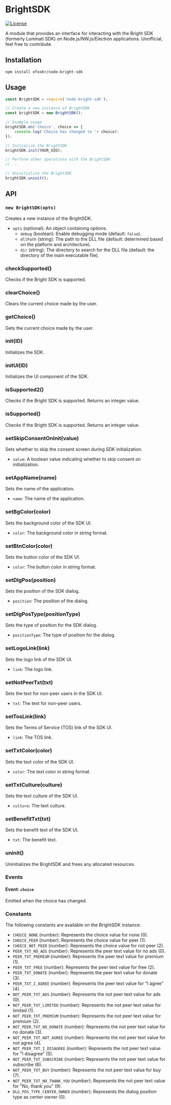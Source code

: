 # BrightSDK

[![License](https://img.shields.io/github/license/efoxbr/node-bright-sdk.svg)](https://opensource.org/licenses/LICENSE)

A module that provides an interface for interacting with the Bright SDK (formerly Luminati SDK) on Node.js/NW.js/Electron applications. Unofficial, feel free to contribute.


## Installation

```shell
npm install efoxbr/node-bright-sdk
```

## Usage

```javascript
const BrightSDK = require('node-bright-sdk');

// Create a new instance of BrightSDK
const brightSDK = new BrightSDK();

// Example usage
brightSDK.on('choice', choice => {
    console.log('Choice has changed to '+ choice);
});

// Initialize the BrightSDK
brightSDK.init(YOUR_UID);

// Perform other operations with the BrightSDK
// ...

// Uninitialize the BrightSDK
brightSDK.uninit();
```

## API

### `new BrightSDK(opts)`

Creates a new instance of the BrightSDK.

- `opts` (optional): An object containing options.
  - `debug` (boolean): Enable debugging mode (default: `false`).
  - `dllPath` (string): The path to the DLL file (default: determined based on the platform and architecture).
  - `dir` (string): The directory to search for the DLL file (default: the directory of the main executable file).

### checkSupported()

Checks if the Bright SDK is supported.

### clearChoice()

Clears the current choice made by the user.

### getChoice()

Gets the current choice made by the user.

### init(ID)

Initializes the SDK.

### initUI(ID)

Initializes the UI component of the SDK.

### isSupported2()

Checks if the Bright SDK is supported. Returns an integer value.

### isSupported()

Checks if the Bright SDK is supported. Returns an integer value.

### setSkipConsentOnInit(value)

Sets whether to skip the consent screen during SDK initialization.

- `value`: A boolean value indicating whether to skip consent on initialization.

### setAppName(name)

Sets the name of the application.

- `name`: The name of the application.

### setBgColor(color)

Sets the background color of the SDK UI.

- `color`: The background color in string format.

### setBtnColor(color)

Sets the button color of the SDK UI.

- `color`: The button color in string format.

### setDlgPos(position)

Sets the position of the SDK dialog.

- `position`: The position of the dialog.

### setDlgPosType(positionType)

Sets the type of position for the SDK dialog.

- `positionType`: The type of position for the dialog.

### setLogoLink(link)

Sets the logo link of the SDK UI.

- `link`: The logo link.

### setNotPeerTxt(txt)

Sets the text for non-peer users in the SDK UI.

- `txt`: The text for non-peer users.

### setTosLink(link)

Sets the Terms of Service (TOS) link of the SDK UI.

- `link`: The TOS link.

### setTxtColor(color)

Sets the text color of the SDK UI.

- `color`: The text color in string format.

### setTxtCulture(culture)

Sets the text culture of the SDK UI.

- `culture`: The text culture.

### setBenefitTxt(txt)

Sets the benefit text of the SDK UI.

- `txt`: The benefit text.

### uninit()

Uninitializes the BrightSDK and frees any allocated resources.

### Events

#### Event: `choice`

Emitted when the choice has changed.

### Constants

The following constants are available on the BrightSDK instance:

- `CHOICE_NONE` (number): Represents the choice value for none (0).
- `CHOICE_PEER` (number): Represents the choice value for peer (1).
- `CHOICE_NOT_PEER` (number): Represents the choice value for not peer (2).
- `PEER_TXT_NO_ADS` (number): Represents the peer text value for no ads (0).
- `PEER_TXT_PREMIUM` (number): Represents the peer text value for premium (1).
- `PEER_TXT_FREE` (number): Represents the peer text value for free (2).
- `PEER_TXT_DONATE` (number): Represents the peer text value for donate (3).
- `PEER_TXT_I_AGREE` (number): Represents the peer text value for "I agree" (4).
- `NOT_PEER_TXT_ADS` (number): Represents the not peer text value for ads (0).
- `NOT_PEER_TXT_LIMITED` (number): Represents the not peer text value for limited (1).
- `NOT_PEER_TXT_PREMIUM` (number): Represents the not peer text value for premium (2).
- `NOT_PEER_TXT_NO_DONATE` (number): Represents the not peer text value for no donate (3).
- `NOT_PEER_TXT_NOT_AGREE` (number): Represents the not peer text value for not agree (4).
- `NOT_PEER_TXT_I_DISAGREE` (number): Represents the not peer text value for "I disagree" (5).
- `NOT_PEER_TXT_SUBSCRIBE` (number): Represents the not peer text value for subscribe (6).
- `NOT_PEER_TXT_BUY` (number): Represents the not peer text value for buy (7).
- `NOT_PEER_TXT_NO_THANK_YOU` (number): Represents the not peer text value for "No, thank you" (9).
- `DLG_POS_TYPE_CENTER_OWNER` (number): Represents the dialog position type as center owner (0).
